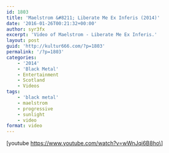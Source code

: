 ```yaml
---
id: 1803
title: 'Maelstrom &#8211; Liberate Me Ex Inferis (2014)'
date: '2016-01-26T00:21:32+00:00'
author: syr3fx
excerpt: 'Video of Maelstrom - Liberate Me Ex Inferis.'
layout: post
guid: 'http://kultur666.com/?p=1803'
permalink: '/?p=1803'
categories:
    - '2014'
    - 'Black Metal'
    - Entertainment
    - Scotland
    - Videos
tags:
    - 'black metal'
    - maelstrom
    - progressive
    - sunlight
    - video
format: video
---
```


\[youtube https://www.youtube.com/watch?v=wWnJqi6B8ho\]